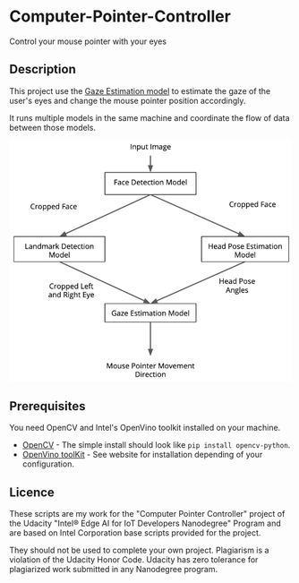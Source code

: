 # Computer-Pointer-Controller
Control your mouse pointer with your eyes

## Description

This project use the [Gaze Estimation model](https://docs.openvinotoolkit.org/latest/_models_intel_gaze_estimation_adas_0002_description_gaze_estimation_adas_0002.html) to estimate the gaze of the user's eyes and change the mouse pointer position accordingly.

It runs multiple models in the same machine and coordinate the flow of data between those models.

![](resources/pipeline.png?raw=true)

## Prerequisites

You need OpenCV and Intel's OpenVino toolkit installed on your machine.

* [OpenCV](https://opencv.org) - The simple install should look like `pip install opencv-python`.
* [OpenVino toolKit](https://software.intel.com/en-us/openvino-toolkit) - See website for installation depending of your configuration.


## Licence

These scripts are my work for the "Computer Pointer Controller" project of the Udacity "Intel® Edge AI for IoT Developers Nanodegree" Program and are based on Intel Corporation base scripts provided for the project.

They should not be used to complete your own project. Plagiarism is a violation of the Udacity Honor Code. Udacity has zero tolerance for plagiarized work submitted in any Nanodegree program.
